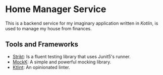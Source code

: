 # Home Manager Service

This is a backend service for my imaginary application written in _Kotlin_, is used to manage my house from finances.

## Tools and Frameworks

- [Strikt](https://strikt.io/): Is a fluent testing library that uses Junit5's runner.
- [MockK](https://mockk.io/): A simple and powerful mocking library.
- [Ktlint](https://pinterest.github.io/ktlint/): An opinionated linter.